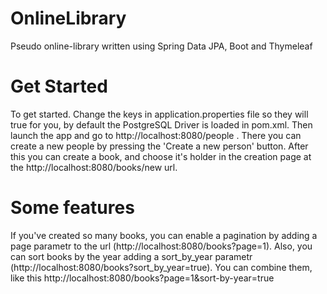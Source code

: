 # OnlineLibrary
 Pseudo online-library written using Spring Data JPA, Boot and Thymeleaf

# Get Started
 To get started. Change the keys in application.properties file so they will true for you, by default the PostgreSQL Driver is loaded in pom.xml. Then launch the app and go to http://localhost:8080/people . There you can create a new people by pressing the 'Create a new person' button. After this you can create a book, and choose it's holder in the creation page at the http://localhost:8080/books/new url. 

# Some features
  If you've created so many books, you can enable a pagination by adding a page parametr to the url (http://localhost:8080/books?page=1). Also, you can sort books by the year adding a sort_by_year parametr (http://localhost:8080/books?sort_by_year=true). You can combine them, like this http://localhost:8080/books?page=1&sort-by-year=true
